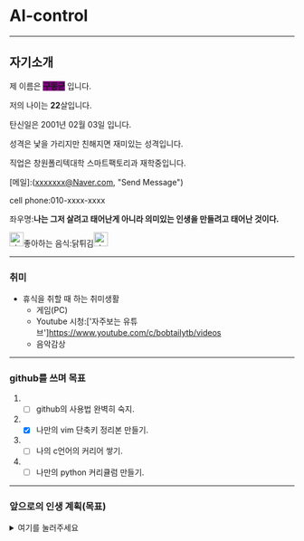 # AI-control
- - -
## 자기소개

제 이름은 <span style="background-color:purple">**구동균**</span> 입니다.

저의 나이는 **22**살입니다.

탄신일은 2001년 02월 03일 입니다.

성격은 낯을 가리지만 친해지면 재미있는 성격입니다.

직업은 창원폴리텍대학 스마트팩토리과 재학중입니다.

[메일]:(xxxxxxx@Naver.com, "Send Message")

cell phone:010-xxxx-xxxx

좌우명:**나는 그저 살려고 태어난게 아니라 의미있는 인생을 만들려고 태어난 것이다.**

<img width="25" alt="star1" src="https://user-images.githubusercontent.com/78655692/151471925-e5f35751-d4b9-416b-b41d-a059267a09e3.png">좋아하는 음식:닭튀김<img width="25" alt="star1" src="https://user-images.githubusercontent.com/78655692/151471925-e5f35751-d4b9-416b-b41d-a059267a09e3.png">

 
- - -

### 취미
+ 휴식을 취할 때 하는 취미생활 
  + 게임(PC)
  + Youtube 시청:['자주보는 유튜브']https://www.youtube.com/c/bobtailytb/videos
  + 음악감상
- - -

### github를 쓰며 목표

1. - [ ] github의 사용법 완벽히 숙지.

2. - [X] 나만의 vim 단축키 정리본 만들기.

3. - [ ] 나의 c언어의 커리어 쌓기.

4. - [ ] 나만의 python 커리큘럼 만들기.

- - -
### 앞으로의 인생 계획(목표)

<details>
<summary>여기를 눌러주세요</summary>
<div markdown="1">       

+ 취업가치관
  + 저의 취업 가치관은 PAY보다는 기술입니다.
  + 기술을 배워 저의 가치가 올라가면 PAY는 자동으로 따라온다는 생각입니다.
  + 취업을 한다면 대기업보다는 중견기업을 선택하고 싶습니다.
+ 계획
  + 중견기업으로 취직하여 기술을 배웁니다.
  + 기술을 배워 가치를 올린 뒤에 대기업으로 이직을 하고 싶습니다.
 
</div>
</details>


